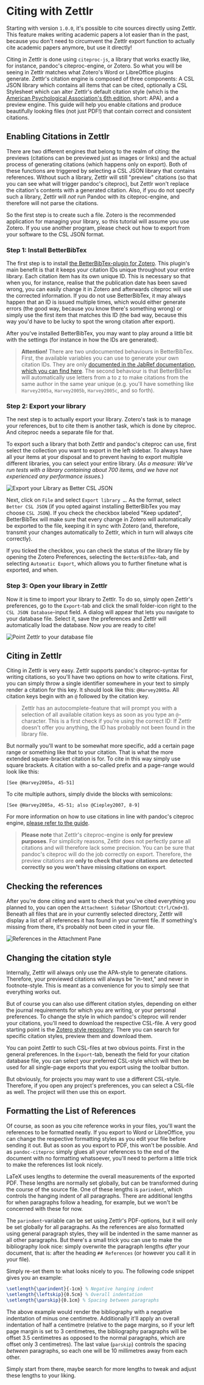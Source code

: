 # Citing with Zettlr

Starting with version `1.0.0`, it's possible to cite sources directly using Zettlr. This feature makes writing academic papers a lot easier than in the past, because you don't need to circumvent the Zettlr export function to actually cite academic papers anymore, but use it directly!

Citing in Zettlr is done using `citeproc-js`, a library that works exactly like, for instance, pandoc's citeproc-engine, or Zotero. So what you will be seeing in Zettlr matches what Zotero's Word or LibreOffice plugins generate. Zettlr's citation engine is composed of three components: A CSL JSON library which contains all items that can be cited, optionally a CSL Stylesheet which can alter Zettlr's default citation style (which is the [American Psychological Association's 6th edition](https://www.apastyle.org/manual/index), short: APA), and a preview engine. This guide will help you enable citations and produce beautifully looking files (not just PDF!) that contain correct and consistent citations.

## Enabling Citations in Zettlr

There are two different engines that belong to the realm of citing: the previews (citations can be previewed just as images or links) and the actual process of generating citations (which happens only on export). Both of these functions are triggered by selecting a CSL JSON library that contains references. Without such a library, Zettlr will still "preview" citations (so that you can see what will trigger pandoc's citeproc), but Zettlr won't replace the citation's contents with a generated citation. Also, if you do not specify such a library, Zettlr will _not_ run Pandoc with its citeproc-engine, and therefore will not parse the citations.

So the first step is to create such a file. Zotero is the recommended application for managing your library, so this tutorial will assume you use Zotero. If you use another program, please check out how to export from your software to the CSL JSON format.

### Step 1: Install BetterBibTex

The first step is to install [the BetterBibTex-plugin for Zotero](https://github.com/retorquere/zotero-better-bibtex/releases/latest). This plugin's main benefit is that it keeps your citation IDs unique throughout your entire library. Each citation item has its own unique ID. This is necessary so that when you, for instance, realise that the publication date has been saved wrong, you can easily change it in Zotero and afterwards citeproc will use the corrected information. If you do not use BetterBibTex, it may always happen that an ID is issued multiple times, which would either generate errors (the good way, because you know there's something wrong) or simply use the first item that matches this ID (the bad way, because this way you'd have to be lucky to spot the wrong citation after export).

After you've installed BetterBibTex, you may want to play around a little bit with the settings (for instance in how the IDs are generated).

> **Attention!** There are two undocumented behaviours in BetterBibTex. First, the available variables you can use to generate your own citation IDs. They are only [documented in the JabRef documentation, which you can find here](http://help.jabref.org/en/BibtexKeyPatterns). The second behaviour is that BetterBibTex will automatically use letters from a to z to make citations from the same author in the same year unique (e.g. you'll have something like `Harvey2005a`, `Harvey2005b`, `Harvey2005c`, and so forth).

### Step 2: Export your library

The next step is to actually export your library. Zotero's task is to manage your references, but to cite them is another task, which is done by citeproc. And citeproc needs a separate file for that.

To export such a library that both Zettlr and pandoc's citeproc can use, first select the collection you want to export in the left sidebar. To always have all your items at your disposal and to prevent having to export multiple different libraries, you can select your entire library. (_As a measure: We've run tests with a library containing about 700 items, and we have not experienced any performance issues._)

![Export your Library as Better CSL JSON](img/export-to-csl-json.png)

Next, click on `File` and select `Export library …`. As the format, select `Better CSL JSON` (if you opted against installing BetterBibTex you may choose `CSL JSON`). If you check the checkbox labeled "Keep updated", BetterBibTex will make sure that every change in Zotero will automatically be exported to the file, keeping it in sync with Zotero (and, therefore, transmit your changes automatically to Zettlr, which in turn will always cite correctly).

If you ticked the checkbox, you can check the status of the library file by opening the Zotero Preferences, selecting the `BetterBibTex`-tab, and selecting `Automatic Export`, which allows you to further finetune what is exported, and when.

### Step 3: Open your library in Zettlr

Now it is time to import your library to Zettlr. To do so, simply open Zettlr's preferences, go to the `Export`-tab and click the small folder-icon right to the `CSL JSON Database`-input field. A dialog will appear that lets you navigate to your database file. Select it, save the preferences and Zettlr will automatically load the database. Now you are ready to cite!

![Point Zettlr to your database file](img/settings_export.png)

## Citing in Zettlr

Citing in Zettlr is very easy. Zettlr supports pandoc's citeproc-syntax for writing citations, so you'll have two options on how to write citations. First, you can simply throw a single identifier somewhere in your text to simply render a citation for this key. It should look like this: `@Harvey2005a`. All citation keys begin with an `@` followed by the citation key.

> Zettlr has an autocomplete-feature that will prompt you with a selection of all available citation keys as soon as you type an `@`-character. This is a first check if you're using the correct ID: If Zettlr doesn't offer you anything, the ID has probably not been found in the library file.

But normally you'll want to be somewhat more specific, add a certain page range or something like that to your citation. That is what the more extended square-bracket citation is for. To cite in this way simply use square brackets. A citation with a so-called prefix and a page-range would look like this:

`[See @Harvey2005a, 45-51]`

To cite multiple authors, simply divide the blocks with semicolons:

`[See @Harvey2005a, 45-51; also @Ciepley2007, 8-9]`

For more information on how to use citations in line with pandoc's citeproc engine, [please refer to the guide](http://pandoc.org/demo/example19/Extension-citations.html).

> **Please note** that Zettlr's citeproc-engine is **only for preview purposes**. For simplicity reasons, Zettlr does not perfectly parse all citations and will therefore lack some precision. You can be sure that pandoc's citeproc will do the job correctly on export. Therefore, the preview citations are **only to check that your citations are detected correctly so you won't have missing citations on export**.

## Checking the references

After you're done citing and want to check that you've cited everything you planned to, you can open the `Attachment Sidebar` (Shortcut: `Ctrl/Cmd+3`). Beneath all files that are in your currently selected directory, Zettlr will display a list of all references it has found in your current file. If something's missing from there, it's probably not been cited in your file.

![References in the Attachment Pane](img/attachment-pane-references.png)

## Changing the citation style

Internally, Zettlr will always only use the APA-style to generate citations. Therefore, your previewed citations will always be "in-text," and never in footnote-style. This is meant as a convenience for you to simply see that everything works out.

But of course you can also use different citation styles, depending on either the journal requirements for which you are writing, or your personal preferences. To change the style in which pandoc's citeproc will render your citations, you'll need to download the respective CSL-file. A very good starting point is the [Zotero style repository](https://www.zotero.org/styles). There you can search for specific citation styles, preview them and download them.

You can point Zettlr to such CSL-files at two obvious points. First in the general preferences. In the `Export`-tab, beneath the field for your citation database file, you can select your preferred CSL-style which will then be used for all single-page exports that you export using the toolbar button.

But obviously, for projects you may want to use a different CSL-style. Therefore, if you open any project's preferences, you can select a CSL-file as well. The project will then use this on export.

## Formatting the List of References

Of course, as soon as you cite reference works in your files, you'll want the references to be formatted neatly. If you export to Word or LibreOffice, you can change the respective formatting styles as you edit your file before sending it out. But as soon as you export to PDF, this won't be possible. And as `pandoc-citeproc` simply glues all your references to the end of the document with no formatting whatsoever, you'll need to perform a little trick to make the references list look nicely.

LaTeX uses lengths to determine the overall measurements of the exported PDF. These lengths are normally set globally, but can be transformed during the course of the source file. One of these lengths is `parindent`, which controls the hanging indent of all paragraphs. There are additional lengths for when paragraphs follow a heading, for example, but we won't be concerned with these for now.

The `parindent`-variable can be set using Zettlr's PDF-options, but it will only be set globally for all paragraphs. As the references are also formatted using general paragraph styles, they will be indented in the same manner as all other paragraphs. But there's a small trick you can use to make the bibliography look nice: simply overwrite the paragraph lengths _after_ your document, that is: after the heading `## References` (or however you call it in your file).

Simply re-set them to what looks nicely to you. The following code snippet gives you an example:

```latex
\setlength{\parindent}{-1cm} % Negative hanging indent
\setlength{\leftskip}{0.5cm} % Overall indentation
\setlength{\parskip}{0.1cm} % Spacing between paragraphs
```

The above example would render the bibliography with a negative indentation of minus one centimetre. Additionally it'll apply an overall indentation of half a centimetre (relative to the page margins, so if your left page margin is set to 3 centimetres, the bibliography paragraphs will be offset 3.5 centimetres as opposed to the normal paragraphs, which are offset only 3 centimetres). The last value (`parskip`) controls the spacing _between_ paragraphs, so each one will be 10 millimetres away from each other.

Simply start from there, maybe search for more lengths to tweak and adjust these lengths to your liking.